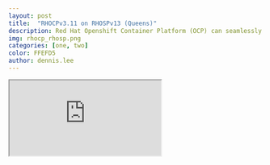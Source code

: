 ```yaml
---
layout: post
title:  "RHOCPv3.11 on RHOSPv13 (Queens)"
description: Red Hat Openshift Container Platform (OCP) can seamlessly be deployed on top of Red Hat Openstack Platform (RHOSP) using Ansible playbooks. The embedded LBaaS (Octavia) in RHOSP13 offers additional value added service to tenant workload like RHOCP. This article describes the simple procedure to install RHOCPv3.11 on RHOSPv13 (Queens).
img: rhocp_rhosp.png
categories: [one, two]
color: FFEFD5
author: dennis.lee
---
```

<iframe src="https://docs.google.com/document/d/e/2PACX-1vQSDV_qDxOH6txoAWy5KBo_3RPqsAEBJDzM-owzo5Eq9cIWNHvqaG-AGFRN04GvuJ6_Yv_cpFOefe_z/pub?embedded=true"></iframe>
